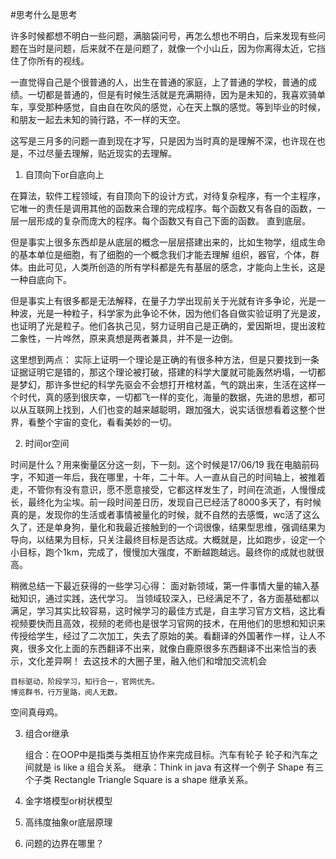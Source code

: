 
#思考什么是思考

许多时候都想不明白一些问题，满脑袋问号，再怎么想也不明白，后来发现有些问题在当时是问题，后来就不在是问题了，就像一个小山丘，因为你离得太近，它挡住了你所有的视线。

一直觉得自己是个很普通的人，出生在普通的家庭，上了普通的学校，普通的成绩。一切都是普通的，但是有时候生活就是充满期待，因为是未知的，我喜欢骑单车，享受那种感觉，自由自在吹风的感觉，心在天上飘的感觉。等到毕业的时候，和朋友一起去未知的骑行路，不一样的天空。

这写是三月多的问题一直到现在才写，只是因为当时真的是理解不深，也许现在也是，不过尽量去理解，贴近现实的去理解。
1. 自顶向下or自底向上

在算法，软件工程领域，有自顶向下的设计方式，对待复杂程序，有一个主程序，它唯一的责任是调用其他的函数来合理的完成程序。每个函数又有各自的函数，一层一层形成的复杂而庞大的程序。每个函数又有自己下面的函数。
直到底层。

但是事实上很多东西却是从底层的概念一层层搭建出来的，比如生物学，组成生命的基本单位是细胞，有了细胞的一个概念我们才能去理解 组织，器官，个体，群体。由此可见，人类所创造的所有学科都是先有基层的感念，才能向上生长，这是一种自底向下。

但是事实上有很多都是无法解释，在量子力学出现前关于光就有许多争论，光是一种波，光是一种粒子，科学家为此争论不休，因为他们各自做实验证明了光是波，也证明了光是粒子。他们各执己见，努力证明自己是正确的，爱因斯坦，提出波粒二象性，一片哗然，原来真想是两者兼具，并不是一边倒。

这里想到两点： 实际上证明一个理论是正确的有很多种方法，但是只要找到一条证据证明它是错的，那这个理论被打破，搭建的科学大厦就可能轰然坍塌，一切都是梦幻，那许多世纪的科学先驱会不会想打开棺材盖，气的跳出来，生活在这样一个时代，真的感到很庆幸，一切都飞一样的变化，海量的数据，先进的思想，都可以从互联网上找到，人们也变的越来越聪明，跟加强大，说实话很想看着这整个世界，看整个宇宙的变化，看看美妙的一切。



2. 时间or空间

时间是什么？用来衡量区分这一刻，下一刻。这个时候是17/06/19 我在电脑前码字，不知道一年后，我在哪里，十年，二十年。人一直从自己的时间轴上，被推着走，不管你有没有意识，愿不愿意接受，它都这样发生了，时间在流逝，人慢慢成长，最终化为尘埃。前一段时间差日历，发现自己已经活了8000多天了，有时候真的是，发现你的生活或者事情被量化的时候，就不自然的去感慨，wc活了这么久了，还是单身狗，量化和我最近接触到的一个词很像，结果型思维，强调结果为导向，以结果为目标，只关注最终目标是否达成。大概就是，比如跑步，设定一个小目标，跑个1km，完成了，慢慢加大强度，不断越跑越远。最终你的成就也就很高。

稍微总结一下最近获得的一些学习心得：
	面对新领域，第一件事情大量的输入基础知识，通过实践，迭代学习。
	当领域较深入，已经满足不了，各方面基础都以满足，学习其实比较容易，这时候学习的最佳方式是，自主学习官方文档，这比看视频要快而且高效，视频的老师也是很学习官网的技术，在用他们的思想和知识来传授给学生，经过了二次加工，失去了原始的美。看翻译的外国著作一样，让人不爽，很多文化上面的东西翻译不出来，就像白鹿原很多东西翻译不出来恰当的表示，文化差异啊！
	去这技术的大圈子里，融入他们和增加交流机会

	目标驱动，阶段学习，知行合一，官网优先。
	博览群书，行万里路，阅人无数。

空间真母鸡。

3. 组合or继承
	
	组合：在OOP中是指类与类相互协作来完成目标。汽车有轮子 轮子和汽车之间就是 is like a 组合关系。
	继承：Think in java 有这样一个例子 Shape 有三个子类 Rectangle Triangle Square 
	is a shape 继承关系。 

4. 金字塔模型or树状模型
5. 高纬度抽象or底层原理
6. 问题的边界在哪里？
